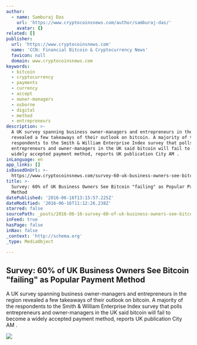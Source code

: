 ```yaml
---
author:
  - name: Samburaj Das
    url: 'https://www.cryptocoinsnews.com/author/samburaj-das/'
    avatar: {}
related: []
publisher:
  url: 'https://www.cryptocoinsnews.com'
  name: 'CCN: Financial Bitcoin & Cryptocurrency News'
  favicon: null
  domain: www.cryptocoinsnews.com
keywords:
  - bitcoin
  - cryptocurrency
  - payments
  - currency
  - accept
  - owner-managers
  - osborne
  - digital
  - method
  - entrepreneurs
description: >-
  A UK survey spanning business owner-managers and entrepreneurs in the region
  revealed a few takeaways of their outlook on bitcoin. A majority of the
  respondents to the Smith & William Enterprise Index survey that polls
  entrepreneurs and owner-managers in the UK said bitcoin will fail to become a
  widely accepted payment method, reports UK publication City AM .
inLanguage: en
app_links: []
isBasedOnUrl: >-
  https://www.cryptocoinsnews.com/survey-60-uk-business-owners-see-bitcoin-failing-popular-payment-method/
title: >-
  Survey: 60% of UK Business Owners See Bitcoin "failing" as Popular Payment
  Method
datePublished: '2016-06-16T13:15:57.225Z'
dateModified: '2016-06-16T11:12:26.238Z'
starred: false
sourcePath: _posts/2016-06-16-survey-60-of-uk-business-owners-see-bitcoin-failing-as-p.md
inFeed: true
hasPage: false
inNav: false
_context: 'http://schema.org'
_type: MediaObject

---
```

<article style=""><h1>Survey: 60% of UK Business Owners See Bitcoin "failing" as Popular Payment Method</h1><p>A UK survey spanning business owner-managers and entrepreneurs in the region revealed a few takeaways of their outlook on bitcoin. A majority of the respondents to the Smith &amp; William Enterprise Index survey that polls entrepreneurs and owner-managers in the UK said bitcoin will fail to become a widely accepted payment method, reports UK publication City AM .</p><img src="https://www.cryptocoinsnews.com/wp-content/uploads/2016/06/Bitcoin-payment.jpg" /></article>